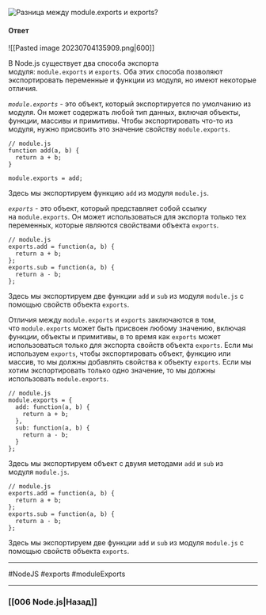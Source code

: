 ![Разница между `module.exports` и `exports`?](https://youtu.be/R76_xPjzUd8?t=505)

#### Ответ

![[Pasted image 20230704135909.png|600]]

В Node.js существует два способа экспорта модуля: `module.exports` и `exports`. Оба этих способа позволяют экспортировать переменные и функции из модуля, но имеют некоторые отличия.

*`module.exports`* - это объект, который экспортируется по умолчанию из модуля. Он может содержать любой тип данных, включая объекты, функции, массивы и примитивы. Чтобы экспортировать что-то из модуля, нужно присвоить это значение свойству `module.exports`.

```
// module.js
function add(a, b) {
  return a + b;
}

module.exports = add;
```

Здесь мы экспортируем функцию `add` из модуля `module.js`.

*`exports`* - это объект, который представляет собой ссылку на `module.exports`. Он может использоваться для экспорта только тех переменных, которые являются свойствами объекта `exports`.

```
// module.js
exports.add = function(a, b) {
  return a + b;
};
exports.sub = function(a, b) {
  return a - b;
};
```

Здесь мы экспортируем две функции `add` и `sub` из модуля `module.js` с помощью свойств объекта `exports`.

Отличия между `module.exports` и `exports` заключаются в том, что `module.exports` может быть присвоен любому значению, включая функции, объекты и примитивы, в то время как `exports` может использоваться только для экспорта свойств объекта `exports`. Если мы используем `exports`, чтобы экспортировать объект, функцию или массив, то мы должны добавлять свойства к объекту `exports`. Если мы хотим экспортировать только одно значение, то мы должны использовать `module.exports`.

```
// module.js
module.exports = {
  add: function(a, b) {
    return a + b;
  },
  sub: function(a, b) {
    return a - b;
  }
};
```

Здесь мы экспортируем объект с двумя методами `add` и `sub` из модуля `module.js`.

```
// module.js
exports.add = function(a, b) {
  return a + b;
};
exports.sub = function(a, b) {
  return a - b;
};
```

Здесь мы экспортируем две функции `add` и `sub` из модуля `module.js` с помощью свойств объекта `exports`.

___
#NodeJS #exports #moduleExports

___

### [[006 Node.js|Назад]]

